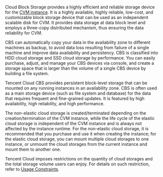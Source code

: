 Cloud Block Storage provides a highly efficient and reliable storage device for the [CVM instance](/doc/product/213/4952). It is a highly available, highly reliable, low-cost, and customizable block storage device that can be used as an independent scalable disk for CVM. It provides data storage at data block level and employs a three-copy distributed mechanism, thus ensuring the data reliability for CVM.

CBS can automatically copy your data in the availability zone to different machines as backup, to avoid data loss resulting from failure of a single machine and improve data availability and persistency. CBS is classified into HDD cloud storage and SSD cloud storage by performance. You can easily purchase, adjust, and manage your CBS devices via console, and create a storage space that is larger than the volume of a single CBS device by building a file system.

Tencent Cloud CBS provides persistent block-level storage that can be mounted on any running instances in an availability zone. CBS is often used as a main storage device (such as file system and database) for the data that requires frequent and fine-grained updates. It is featured by high availability, high reliability, and high performance.

The non-elastic cloud storage is created/terminated depending on the creation/termination of the CVM instance, while the life cycle of the elastic cloud storage is independent of the CVM instance and is always not affected by the instance runtime. For the non-elastic cloud storage, it is recommended that you purchase and use it when creating the instance;  for the elastic cloud storage, you can mount multiple cloud storages to one instance, or unmount the cloud storages from the current instance and mount them to another one.

Tencent Cloud imposes restrictions on the quantity of cloud storages and the total storage volume users can enjoy. For details on such restriction, refer to [Usage Constraints](/doc/product/362/5145).


